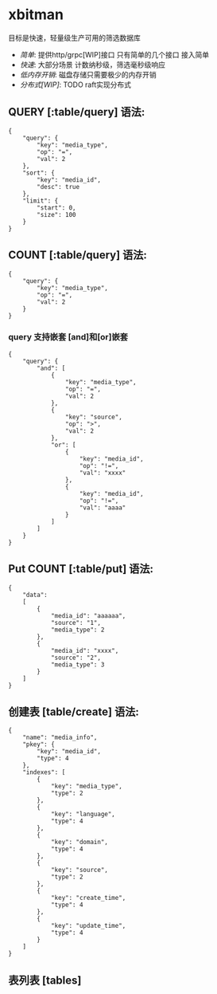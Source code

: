 # xbitman

目标是快速，轻量级生产可用的筛选数据库

* *简单*: 提供http/grpc[WIP]接口 只有简单的几个接口 接入简单
* *快速*: 大部分场景 计数纳秒级，筛选毫秒级响应
* *低内存开销*: 磁盘存储只需要极少的内存开销
* *分布式[WIP]*: TODO raft实现分布式


## QUERY [:table/query] 语法:

    {
        "query": {
            "key": "media_type",
            "op": "=",
            "val": 2
        },
        "sort": {
            "key": "media_id",
            "desc": true
        },
        "limit": {
            "start": 0,
            "size": 100
        }
    }

## COUNT [:table/query] 语法:

    {
        "query": {
            "key": "media_type",
            "op": "=",
            "val": 2
        }
    }

### query 支持嵌套 [and]和[or]嵌套
    
    {
        "query": {
            "and": [
                {
                    "key": "media_type",
                    "op": "=",
                    "val": 2
                },
                {
                    "key": "source",
                    "op": ">",
                    "val": 2
                },
                "or": [
                    {
                        "key": "media_id",
                        "op": "!=",
                        "val": "xxxx"
                    },
                    {
                        "key": "media_id",
                        "op": "!=",
                        "val": "aaaa"
                    }
                ]
            ]
        }
    }

## Put COUNT [:table/put] 语法:
    {
        "data": 
        [
            {
                "media_id": "aaaaaa",
                "source": "1",
                "media_type": 2
            },
            {
                "media_id": "xxxx",
                "source": "2",
                "media_type": 3
            }
        ]
    }
 
## 创建表 [table/create] 语法:
   
    {
        "name": "media_info",
        "pkey": {
            "key": "media_id",
            "type": 4
        },
        "indexes": [
            {
                "key": "media_type",
                "type": 2
            },
            {
                "key": "language",
                "type": 4
            },
            {
                "key": "domain",
                "type": 4
            },
            {
                "key": "source",
                "type": 2
            },
            {
                "key": "create_time",
                "type": 4
            },
            {
                "key": "update_time",
                "type": 4
            }
        ]
    }

## 表列表 [tables] 

